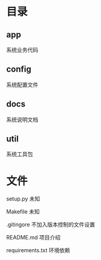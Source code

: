 # 目录
## app

系统业务代码

## config

系统配置文件

## docs

系统说明文档

## util

系统工具包

# 文件

setup.py 未知

Makefile 未知

.gitingore 不加入版本控制的文件设置

README.md 项目介绍

requirements.txt 环境依赖
